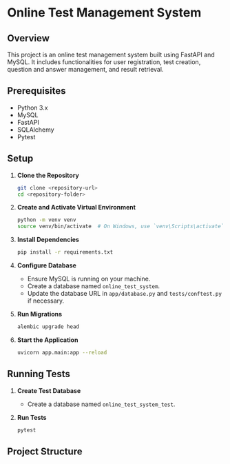 # Online Test Management System

## Overview
This project is an online test management system built using FastAPI and MySQL. It includes functionalities for user registration, test creation, question and answer management, and result retrieval.

## Prerequisites
- Python 3.x
- MySQL
- FastAPI
- SQLAlchemy
- Pytest

## Setup

1. **Clone the Repository**
    ```sh
    git clone <repository-url>
    cd <repository-folder>
    ```

2. **Create and Activate Virtual Environment**
    ```sh
    python -m venv venv
    source venv/bin/activate  # On Windows, use `venv\Scripts\activate`
    ```

3. **Install Dependencies**
    ```sh
    pip install -r requirements.txt
    ```

4. **Configure Database**
    - Ensure MySQL is running on your machine.
    - Create a database named `online_test_system`.
    - Update the database URL in `app/database.py` and `tests/conftest.py` if necessary.

5. **Run Migrations**
    ```sh
    alembic upgrade head
    ```

6. **Start the Application**
    ```sh
    uvicorn app.main:app --reload
    ```

## Running Tests

1. **Create Test Database**
    - Create a database named `online_test_system_test`.

2. **Run Tests**
    ```sh
    pytest
    ```

## Project Structure
